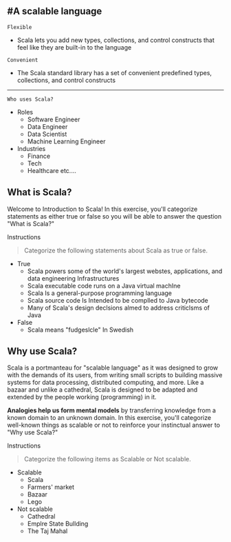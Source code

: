 ## #A scalable language
`Flexible`

- Scala lets you add new types, collections, and control
  constructs that feel like they are built-in to the language
  
`Convenient`
- The Scala standard library has a set of convenient predefined
  types, collections, and control constructs
---
`Who uses Scala?`

- Roles
  - Software Engineer
  - Data Engineer
  - Data Scientist
  - Machine Learning Engineer
- Industries
  - Finance
  - Tech
  - Healthcare
    etc....
## What is Scala?

Welcome to Introduction to Scala! In this exercise, you'll categorize statements as either true or false so you will be able to answer the question "What is Scala?"

Instructions
> Categorize the following statements about Scala as true or false.
- True
  - Scala powers some of the world's largest webstes, applications, and data
  engineering Infrastructures
  - Scala executable code runs on a Java virtual machIne
  - Scala Is a general-purpose programming language
  - Scala source code Is Intended to be complled to Java bytecode
  - Many of Scala's design declsions almed to address criticlsms of Java
- False
  - Scala means "fudgeslcle" In Swedish
## Why use Scala?

Scala is a portmanteau for "scalable language" as it was designed to grow with the demands of its users, from writing small scripts to building massive systems for data processing, distributed computing, and more. Like a bazaar and unlike a cathedral, Scala is designed to be adapted and extended by the people working (programming) in it.

**Analogies help us form mental models** by transferring knowledge from a known domain to an unknown domain. In this exercise, you'll categorize well-known things as scalable or not to reinforce your instinctual answer to "Why use Scala?"

Instructions
> Categorize the following items as Scalable or Not scalable.
- Scalable
  - Scala
  - Farmers' market
  - Bazaar
  - Lego
- Not scalable
  - Cathedral
  - Emplre State Bullding
  - The Taj Mahal
